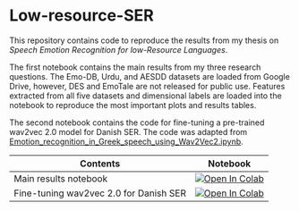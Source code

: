 # Low-resource-SER

This repository contains code to reproduce the results from my thesis on _Speech Emotion Recognition for low-Resource Languages_.

The first notebook contains the main results from my three research questions. The Emo-DB, Urdu, and AESDD datasets are loaded from Google Drive, however, DES and EmoTale are not released for public use. Features extracted from all five datasets and dimensional labels are loaded into the notebook to reproduce the most important plots and results tables. 

The second notebook contains the code for fine-tuning a pre-trained wav2vec 2.0 model for Danish SER. The code was adapted from [Emotion_recognition_in_Greek_speech_using_Wav2Vec2.ipynb](https://github.com/m3hrdadfi/soxan/blob/main/notebooks/Emotion_recognition_in_Greek_speech_using_Wav2Vec2.ipynb).

| Contents                                     | Notebook                                                                                                                                                                                                            |
|------------------------------------------|---------------------------------------------------------------------------------------------------------------------------------------------------------------------------------------------------------------------|
| Main results notebook | [![Open In Colab](https://colab.research.google.com/assets/colab-badge.svg)](https://colab.research.google.com/drive/18DiGSut_kUQjf5N97L0oElmXZ-ag0lAG?usp=sharing) |
| Fine-tuning wav2vec 2.0 for Danish SER | [![Open In Colab](https://colab.research.google.com/assets/colab-badge.svg)](https://colab.research.google.com/drive/18DiGSut_kUQjf5N97L0oElmXZ-ag0lAG?usp=sharing)   |

